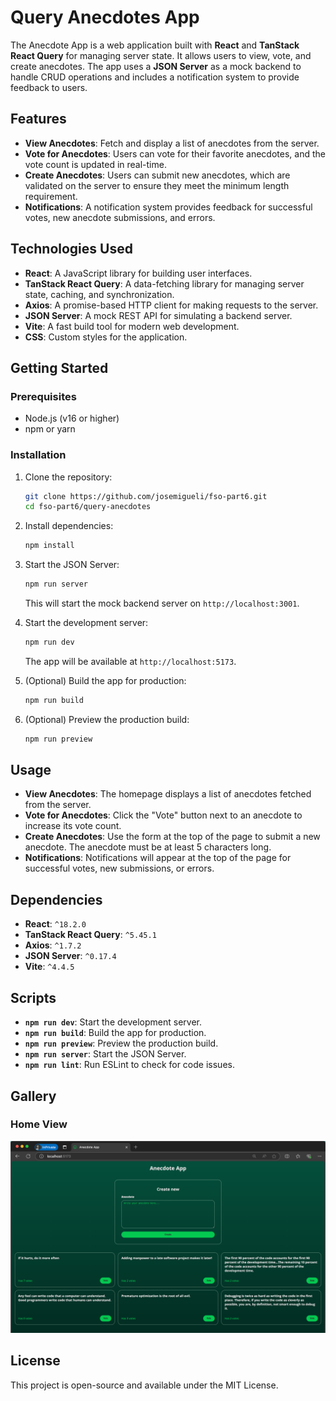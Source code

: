 # Query Anecdotes App

The Anecdote App is a web application built with **React** and **TanStack React Query** for managing server state. It allows users to view, vote, and create anecdotes. The app uses a **JSON Server** as a mock backend to handle CRUD operations and includes a notification system to provide feedback to users.

## Features

- **View Anecdotes**: Fetch and display a list of anecdotes from the server.
- **Vote for Anecdotes**: Users can vote for their favorite anecdotes, and the vote count is updated in real-time.
- **Create Anecdotes**: Users can submit new anecdotes, which are validated on the server to ensure they meet the minimum length requirement.
- **Notifications**: A notification system provides feedback for successful votes, new anecdote submissions, and errors.

## Technologies Used

- **React**: A JavaScript library for building user interfaces.
- **TanStack React Query**: A data-fetching library for managing server state, caching, and synchronization.
- **Axios**: A promise-based HTTP client for making requests to the server.
- **JSON Server**: A mock REST API for simulating a backend server.
- **Vite**: A fast build tool for modern web development.
- **CSS**: Custom styles for the application.

## Getting Started

### Prerequisites

- Node.js (v16 or higher)
- npm or yarn

### Installation

1. Clone the repository:

   ```bash
   git clone https://github.com/josemigueli/fso-part6.git
   cd fso-part6/query-anecdotes
   ```

2. Install dependencies:

   ```bash
   npm install
   ```

3. Start the JSON Server:

   ```bash
   npm run server
   ```

   This will start the mock backend server on `http://localhost:3001`.

4. Start the development server:

   ```bash
   npm run dev
   ```

   The app will be available at `http://localhost:5173`.

5. (Optional) Build the app for production:

   ```bash
   npm run build
   ```

6. (Optional) Preview the production build:
   ```bash
   npm run preview
   ```

## Usage

- **View Anecdotes**: The homepage displays a list of anecdotes fetched from the server.
- **Vote for Anecdotes**: Click the "Vote" button next to an anecdote to increase its vote count.
- **Create Anecdotes**: Use the form at the top of the page to submit a new anecdote. The anecdote must be at least 5 characters long.
- **Notifications**: Notifications will appear at the top of the page for successful votes, new submissions, or errors.

## Dependencies

- **React**: `^18.2.0`
- **TanStack React Query**: `^5.45.1`
- **Axios**: `^1.7.2`
- **JSON Server**: `^0.17.4`
- **Vite**: `^4.4.5`

## Scripts

- **`npm run dev`**: Start the development server.
- **`npm run build`**: Build the app for production.
- **`npm run preview`**: Preview the production build.
- **`npm run server`**: Start the JSON Server.
- **`npm run lint`**: Run ESLint to check for code issues.

## Gallery

### Home View

![Home view](public/home.png)

## License

This project is open-source and available under the MIT License.
